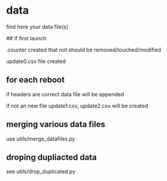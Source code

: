# data

find here your data file(s)

## if first launch

.counter created that not should be removed/touched/modified<p>
update0.csv file created


## for each reboot
if headers are correct data file will be appended<p>
if not an new file update1.csv, update2.csv will be created

## merging various data files
use utils/merge_datafiles.py

## droping dupliacted data
see utils/drop_duplicated.py



